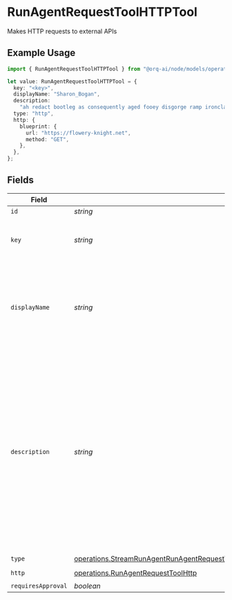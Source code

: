 # RunAgentRequestToolHTTPTool

Makes HTTP requests to external APIs

## Example Usage

```typescript
import { RunAgentRequestToolHTTPTool } from "@orq-ai/node/models/operations";

let value: RunAgentRequestToolHTTPTool = {
  key: "<key>",
  displayName: "Sharon_Bogan",
  description:
    "ah redact bootleg as consequently aged fooey disgorge ramp ironclad",
  type: "http",
  http: {
    blueprint: {
      url: "https://flowery-knight.net",
      method: "GET",
    },
  },
};
```

## Fields

| Field                                                                                                                                                                                                                       | Type                                                                                                                                                                                                                        | Required                                                                                                                                                                                                                    | Description                                                                                                                                                                                                                 |
| --------------------------------------------------------------------------------------------------------------------------------------------------------------------------------------------------------------------------- | --------------------------------------------------------------------------------------------------------------------------------------------------------------------------------------------------------------------------- | --------------------------------------------------------------------------------------------------------------------------------------------------------------------------------------------------------------------------- | --------------------------------------------------------------------------------------------------------------------------------------------------------------------------------------------------------------------------- |
| `id`                                                                                                                                                                                                                        | *string*                                                                                                                                                                                                                    | :heavy_minus_sign:                                                                                                                                                                                                          | N/A                                                                                                                                                                                                                         |
| `key`                                                                                                                                                                                                                       | *string*                                                                                                                                                                                                                    | :heavy_check_mark:                                                                                                                                                                                                          | Unique key of the tool as it will be displayed in the UI                                                                                                                                                                    |
| `displayName`                                                                                                                                                                                                               | *string*                                                                                                                                                                                                                    | :heavy_check_mark:                                                                                                                                                                                                          | The name of the tool as it will be displayed in the UI. This is optional and if not provided, the `key` will be used.                                                                                                       |
| `description`                                                                                                                                                                                                               | *string*                                                                                                                                                                                                                    | :heavy_check_mark:                                                                                                                                                                                                          | A description of the tool, used by the model to choose when and how to call the tool. We do recommend using the `description` field as accurate as possible to give enough context to the model to make the right decision. |
| `type`                                                                                                                                                                                                                      | [operations.StreamRunAgentRunAgentRequestToolAgentsRequestRequestBodySettingsTools12Type](../../models/operations/streamrunagentrunagentrequesttoolagentsrequestrequestbodysettingstools12type.md)                          | :heavy_check_mark:                                                                                                                                                                                                          | N/A                                                                                                                                                                                                                         |
| `http`                                                                                                                                                                                                                      | [operations.RunAgentRequestToolHttp](../../models/operations/runagentrequesttoolhttp.md)                                                                                                                                    | :heavy_check_mark:                                                                                                                                                                                                          | N/A                                                                                                                                                                                                                         |
| `requiresApproval`                                                                                                                                                                                                          | *boolean*                                                                                                                                                                                                                   | :heavy_minus_sign:                                                                                                                                                                                                          | N/A                                                                                                                                                                                                                         |